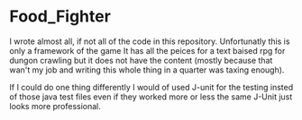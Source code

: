 # Food_Fighter
I wrote almost all, if not all of the code in this repository. Unfortunatly this is only a framework of the game
It has all the peices for a text baised rpg for dungon crawling but it does not have the content
(mostly because that wan't my job and writing this whole thing in a quarter was taxing enough).

If I could do one thing differently I would of used J-unit for the testing insted of those java test files
even if they worked more or less the same J-Unit just looks more professional.
